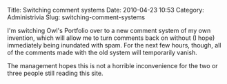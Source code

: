 Title: Switching comment systems
Date: 2010-04-23 10:53
Category: Administrivia
Slug: switching-comment-systems

I'm switching Owl's Portfolio over to a new comment system of my own
invention, which will allow me to turn comments back on without (I
hope) immediately being inundated with spam. For the next few hours,
though, all of the comments made with the old system will temporarily
vanish.

The management hopes this is not a horrible inconvenience for the two
or three people still reading this site.

